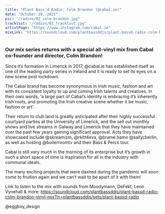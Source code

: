```yaml
---
title: "Plant Bass’d Radio: Colm Brandon (@cabal.ie)"
date: "October 20, 2021"
pic: "/radios/02_colm-brandon.jpg"
tracklist: "/radios/02_tracklist.jpg"
artistPage: "https://www.instagram.com/cabal.ie"
mixLink: "https://soundcloud.com/plantbassddjs/plant-bassd-radio-colm-brandon-vinyl-mix?in=plantbassddjs/sets/plant-bassd-radio"
---
```


### Our mix series returns with a special all-vinyl mix from Cabal co-founder and director, Colm Brandon!

Since it’s formation in Limerick in 2017, @cabal.ie has established itself as one of the leading party series in Ireland and it is ready to set its eyes on a new scene post lockdown.

The Cabal brand has become synonymous in Irish music, fashion and art with its consistent loyalty to up and coming Irish talents and creatives. In their own words, ‘a large part of Cabal’s identity is embracing it’s inherently Irish roots, and promoting the Irish creative scene whether it be music, fashion or art’.

Their return to club land is greatly anticipated after their highly successful courtyard parties at the University of Limerick, and the sell out monthly shows and live streams in Galway and Limerick that they have maintained over the past few years gaining significant approval.
Acts they have showcased include @skreamizm, @rkitt4eva, @brame.hamo @sallycberlin, as well as hosting @boilerroomtv and their Bass & Percs tour.

Cabal is still very much in the morning of its enterprise but it’s growth in such a short space of time is inspiration for all in the industry with communal ideals.

The many exciting projects that were dashed during the pandemic will soon come to fruition again and we can’t wait to be apart of it with them!

Link to listen to the mix with sounds from Moodymann, DeFekt, Leon Vynehall & more: https://soundcloud.com/plantbassddjs/plant-bassd-radio-colm-brandon-vinyl-mix?in=plantbassddjs/sets/plant-bassd-radio

@eggboy_design
